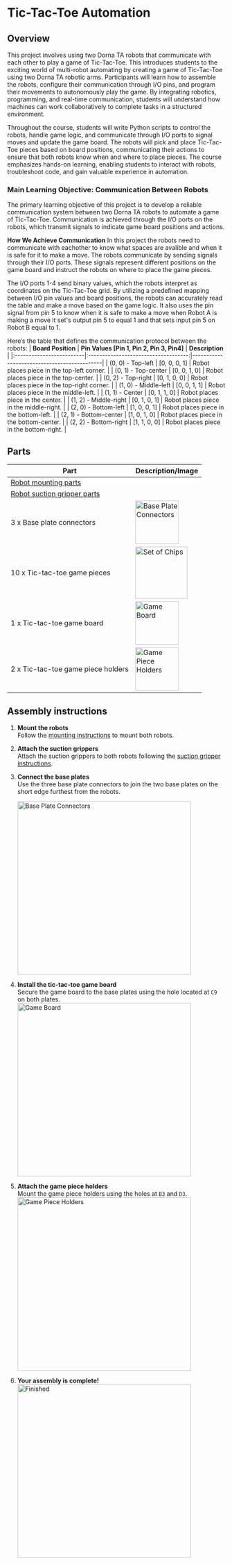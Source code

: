 # **Tic-Tac-Toe Automation**

## **Overview**
This project involves using two Dorna TA robots that communicate with each other to play a game of Tic-Tac-Toe. This introduces students to the exciting world of multi-robot automating by creating a game of Tic-Tac-Toe using two Dorna TA robotic arms. Participants will learn how to assemble the robots, configure their communication through I/O pins, and program their movements to autonomously play the game. By integrating robotics, programming, and real-time communication, students will understand how machines can work collaboratively to complete tasks in a structured environment.

Throughout the course, students will write Python scripts to control the robots, handle game logic, and communicate through I/O ports to signal moves and update the game board. The robots will pick and place Tic-Tac-Toe pieces based on board positions, communicating their actions to ensure that both robots know when and where to place pieces. The course emphasizes hands-on learning, enabling students to interact with robots, troubleshoot code, and gain valuable experience in automation.

### **Main Learning Objective: Communication Between Robots**
The primary learning objective of this project is to develop a reliable communication system between two Dorna TA robots to automate a game of Tic-Tac-Toe. Communication is achieved through the I/O ports on the robots, which transmit signals to indicate game board positions and actions.


**How We Achieve Communication**
In this project the robots need to communicate with eachother to know what spaces are avalible and when it is safe for it to make a move. The robots communicate by sending signals through their I/O ports. These signals represent different positions on the game board and instruct the robots on where to place the game pieces.

The I/O ports 1-4 send binary values, which the robots interpret as coordinates on the Tic-Tac-Toe grid. By utilizing a predefined mapping between I/O pin values and board positions, the robots can accurately read the table and make a move based on the game logic. It also uses the pin signal from pin 5 to know when it is safe to make a move when Robot A is making a move it set's output pin 5 to equal 1 and that sets input pin 5 on Robot B equal to 1.

Here’s the table that defines the communication protocol between the robots:
| **Board Position**      | **Pin Values [Pin 1, Pin 2, Pin 3, Pin4]** | **Description**                             |
|:-------------------------|:------------------------------------:|---------------------------------------------|
| (0, 0) - Top-left       | [0, 0, 0, 1]                      | Robot places piece in the top-left corner. |
| (0, 1) - Top-center     | [0, 0, 1, 0]                      | Robot places piece in the top-center.       |
| (0, 2) - Top-right      | [0, 1, 0, 0]                      | Robot places piece in the top-right corner. |
| (1, 0) - Middle-left    | [0, 0, 1, 1]                      | Robot places piece in the middle-left.      |
| (1, 1) - Center         | [0, 1, 1, 0]                      | Robot places piece in the center.           |
| (1, 2) - Middle-right   | [0, 1, 0, 1]                      | Robot places piece in the middle-right.     |
| (2, 0) - Bottom-left    | [1, 0, 0, 1]                      | Robot places piece in the bottom-left.      |
| (2, 1) - Bottom-center  | [1, 0, 1, 0]                      | Robot places piece in the bottom-center.    |
| (2, 2) - Bottom-right   | [1, 1, 0, 0]                      | Robot places piece in the bottom-right.     |

## **Parts**
| **Part** | **Description/Image** |
|---|---|
| [Robot mounting parts](https://github.com/dorna-robotics/education/tree/main/mount_robot#parts) |   |
| [Robot suction gripper parts](https://github.com/dorna-robotics/education/blob/main/attach_suction_gripper/README.md#parts) |   |
| 3 x Base plate connectors | <img src="https://i.imgur.com/ApHx3pN.png" alt="Base Plate Connectors" width="100"/> |
| 10 x Tic-tac-toe game pieces | <img src="https://i.imgur.com/eWH0BdG.png" alt="Set of Chips" width="120"/> |
| 1 x Tic-tac-toe game board | <img src="https://i.imgur.com/ZgE4bXc.png" alt="Game Board" width="100"/> |
| 2 x Tic-tac-toe game piece holders | <img src="https://i.imgur.com/Zz2rPqp.png" alt="Game Piece Holders" width="100"/> |

## **Assembly instructions**

1. **Mount the robots**  
   Follow the [mounting instructions](https://github.com/dorna-robotics/education/tree/main/mount_robot#assembly) to mount both robots.

2. **Attach the suction grippers**  
   Attach the suction grippers to both robots following the [suction gripper instructions](https://github.com/dorna-robotics/education/blob/main/attach_suction_gripper/README.md#assembly).

3. **Connect the base plates**  
   Use the three base plate connectors to join the two base plates on the short edge furthest from the robots. 

   <img src="Dorna_Image" alt="Base Plate Connectors" width="400"/>

5. **Install the tic-tac-toe game board**  
   Secure the game board to the base plates using the hole located at ``C9`` on both plates.  
   <img src="Dorna_Image" alt="Game Board" width="400"/>

6. **Attach the game piece holders**  
   Mount the game piece holders using the holes at ``B3`` and ``D3``.  
   <img src="Dorna_Image" alt="Game Piece Holders" width="400"/>

7. **Your assembly is complete!**  
   <img src="" alt="Finished" width="400"/>
